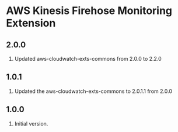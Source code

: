 # AWS Kinesis Firehose Monitoring Extension
## 2.0.0
1. Updated aws-cloudwatch-exts-commons from 2.0.0 to 2.2.0

## 1.0.1
1. Updated the aws-cloudwatch-exts-commons to 2.0.1.1 from 2.0.0

## 1.0.0
1. Initial version.
